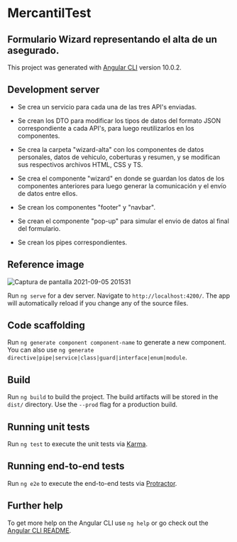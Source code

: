 # MercantilTest

## Formulario Wizard representando el alta de un asegurado.

This project was generated with [Angular CLI](https://github.com/angular/angular-cli) version 10.0.2.

## Development server

* Se crea un servicio para cada una de las tres API's enviadas.

* Se crean los DTO para modificar los tipos de datos del formato JSON correspondiente a cada API's, para luego reutilizarlos en los componentes.

* Se crea la carpeta "wizard-alta" con los componentes de datos personales, datos de vehiculo, coberturas y resumen, y se modifican sus respectivos archivos HTML, CSS y TS.

* Se crea el componente "wizard" en donde se guardan los datos de los componentes anteriores para luego generar la comunicación y el envío de datos entre ellos. 

* Se crean los componentes "footer" y "navbar".

* Se crean el componente "pop-up" para simular el envio de datos al final del formulario.

* Se crean los pipes correspondientes. 

## Reference image

![Captura de pantalla 2021-09-05 201531](https://user-images.githubusercontent.com/66536372/132143974-22eb3264-08a8-4b8d-bc5c-a2b451f24369.png)


Run `ng serve` for a dev server. Navigate to `http://localhost:4200/`. The app will automatically reload if you change any of the source files.

## Code scaffolding

Run `ng generate component component-name` to generate a new component. You can also use `ng generate directive|pipe|service|class|guard|interface|enum|module`.

## Build

Run `ng build` to build the project. The build artifacts will be stored in the `dist/` directory. Use the `--prod` flag for a production build.

## Running unit tests

Run `ng test` to execute the unit tests via [Karma](https://karma-runner.github.io).

## Running end-to-end tests

Run `ng e2e` to execute the end-to-end tests via [Protractor](http://www.protractortest.org/).

## Further help

To get more help on the Angular CLI use `ng help` or go check out the [Angular CLI README](https://github.com/angular/angular-cli/blob/master/README.md).
